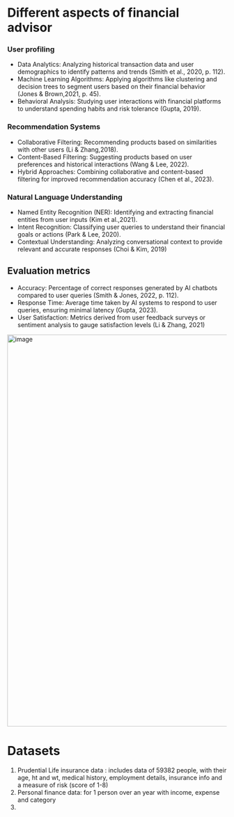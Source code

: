 # Different aspects of financial advisor
### User profiling
- Data Analytics: Analyzing historical transaction data and user demographics to identify patterns and trends (Smith et al., 2020, p. 112).
- Machine Learning Algorithms: Applying algorithms like clustering and decision trees to segment users based on their financial behavior (Jones & Brown,2021, p. 45).
- Behavioral Analysis: Studying user interactions with financial platforms to understand spending habits and risk tolerance (Gupta, 2019).
### Recommendation Systems
- Collaborative Filtering: Recommending products based on similarities with other users (Li & Zhang,2018).
- Content-Based Filtering: Suggesting products based on user preferences and historical interactions (Wang & Lee, 2022).
- Hybrid Approaches: Combining collaborative and content-based filtering for improved recommendation accuracy (Chen et al., 2023).
### Natural Language Understanding
- Named Entity Recognition (NER): Identifying and extracting financial entities from user inputs (Kim et al.,2021).
- Intent Recognition: Classifying user queries to understand their financial goals or actions (Park & Lee, 2020).
- Contextual Understanding: Analyzing conversational context to provide relevant and accurate responses (Choi & Kim, 2019)

## Evaluation metrics
- Accuracy: Percentage of correct responses generated by AI chatbots compared to user queries (Smith & Jones, 2022, p. 112).
- Response Time: Average time taken by AI systems to respond to user queries, ensuring minimal latency (Gupta, 2023).
- User Satisfaction: Metrics derived from user feedback surveys or sentiment analysis to gauge satisfaction levels (Li & Zhang, 2021)

<img width="1646" height="901" alt="image" src="https://github.com/user-attachments/assets/a74f6931-5577-4c8f-8869-43b7ffec4e35" />


# Datasets
1. Prudential Life insurance data : includes data of 59382 people, with their age, ht and wt, medical history, employment details, insurance info and a measure of risk (score of 1-8)
2. Personal finance data: for 1 person over an year with income, expense and category
3. 
